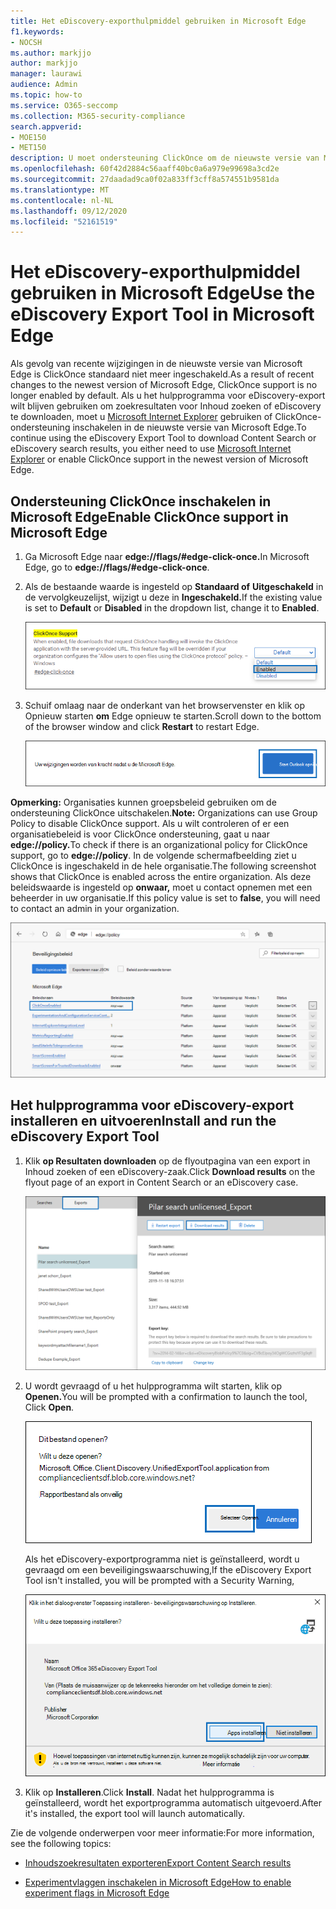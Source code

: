 ```yaml
---
title: Het eDiscovery-exporthulpmiddel gebruiken in Microsoft Edge
f1.keywords:
- NOCSH
ms.author: markjjo
author: markjjo
manager: laurawi
audience: Admin
ms.topic: how-to
ms.service: O365-seccomp
ms.collection: M365-security-compliance
search.appverid:
- MOE150
- MET150
description: U moet ondersteuning ClickOnce om de nieuwste versie van Microsoft Edge te kunnen gebruiken om zoekresultaten te downloaden van Inhoud zoeken en eDiscovery in het beveiligings- en compliancecentrum.
ms.openlocfilehash: 60f42d2884c56aaff40bc0a6a979e99698a3cd2e
ms.sourcegitcommit: 27daadad9ca0f02a833ff3cff8a574551b9581da
ms.translationtype: MT
ms.contentlocale: nl-NL
ms.lasthandoff: 09/12/2020
ms.locfileid: "52161519"
---
```

# <a name="use-the-ediscovery-export-tool-in-microsoft-edge"></a><span data-ttu-id="c9899-103">Het eDiscovery-exporthulpmiddel gebruiken in Microsoft Edge</span><span class="sxs-lookup"><span data-stu-id="c9899-103">Use the eDiscovery Export Tool in Microsoft Edge</span></span>

<span data-ttu-id="c9899-104">Als gevolg van recente wijzigingen in de nieuwste versie van Microsoft Edge is ClickOnce standaard niet meer ingeschakeld.</span><span class="sxs-lookup"><span data-stu-id="c9899-104">As a result of recent changes to the newest version of Microsoft Edge, ClickOnce support is no longer enabled by default.</span></span> <span data-ttu-id="c9899-105">Als u het hulpprogramma voor eDiscovery-export wilt blijven gebruiken om zoekresultaten voor Inhoud zoeken of eDiscovery te downloaden, moet u [Microsoft Internet Explorer](https://support.microsoft.com/help/17621/internet-explorer-downloads) gebruiken of ClickOnce-ondersteuning inschakelen in de nieuwste versie van Microsoft Edge.</span><span class="sxs-lookup"><span data-stu-id="c9899-105">To continue using the eDiscovery Export Tool to download Content Search or eDiscovery search results, you either need to use [Microsoft Internet Explorer](https://support.microsoft.com/help/17621/internet-explorer-downloads) or enable ClickOnce support in the newest version of Microsoft Edge.</span></span>

## <a name="enable-clickonce-support-in-microsoft-edge"></a><span data-ttu-id="c9899-106">Ondersteuning ClickOnce inschakelen in Microsoft Edge</span><span class="sxs-lookup"><span data-stu-id="c9899-106">Enable ClickOnce support in Microsoft Edge</span></span>

1. <span data-ttu-id="c9899-107">Ga Microsoft Edge naar **edge://flags/#edge-click-once.**</span><span class="sxs-lookup"><span data-stu-id="c9899-107">In Microsoft Edge, go to **edge://flags/#edge-click-once**.</span></span>

2. <span data-ttu-id="c9899-108">Als de bestaande waarde is ingesteld op **Standaard of** **Uitgeschakeld** in de vervolgkeuzelijst, wijzigt u deze in **Ingeschakeld.**</span><span class="sxs-lookup"><span data-stu-id="c9899-108">If the existing value is set to **Default** or **Disabled** in the dropdown list, change it to **Enabled**.</span></span>

   ![Selecteer Ingeschakeld in vervolgkeuzelijst](../media/ClickOnceimage1.png)

3. <span data-ttu-id="c9899-110">Schuif omlaag naar de onderkant van het browservenster en klik op Opnieuw starten **om** Edge opnieuw te starten.</span><span class="sxs-lookup"><span data-stu-id="c9899-110">Scroll down to the bottom of the browser window and click **Restart** to restart Edge.</span></span>

   ![Klik op Opnieuw starten](../media/ClickOnceimage2.png)

<span data-ttu-id="c9899-112">**Opmerking:** Organisaties kunnen groepsbeleid gebruiken om de ondersteuning ClickOnce uitschakelen.</span><span class="sxs-lookup"><span data-stu-id="c9899-112">**Note:** Organizations can use Group Policy to disable ClickOnce support.</span></span> <span data-ttu-id="c9899-113">Als u wilt controleren of er een organisatiebeleid is voor ClickOnce ondersteuning, gaat u naar **edge://policy.**</span><span class="sxs-lookup"><span data-stu-id="c9899-113">To check if there is an organizational policy for ClickOnce support, go to **edge://policy**.</span></span> <span data-ttu-id="c9899-114">In de volgende schermafbeelding ziet u ClickOnce is ingeschakeld in de hele organisatie.</span><span class="sxs-lookup"><span data-stu-id="c9899-114">The following screenshot shows that ClickOnce is enabled across the entire organization.</span></span> <span data-ttu-id="c9899-115">Als deze beleidswaarde is ingesteld op **onwaar,** moet u contact opnemen met een beheerder in uw organisatie.</span><span class="sxs-lookup"><span data-stu-id="c9899-115">If this policy value is set to **false**, you will need to contact an admin in your organization.</span></span>

![Lijst met edge-organisatiebeleid](../media/ClickOnceimage3.png)

## <a name="install-and-run-the-ediscovery-export-tool"></a><span data-ttu-id="c9899-117">Het hulpprogramma voor eDiscovery-export installeren en uitvoeren</span><span class="sxs-lookup"><span data-stu-id="c9899-117">Install and run the eDiscovery Export Tool</span></span>

1. <span data-ttu-id="c9899-118">Klik **op Resultaten downloaden** op de flyoutpagina van een export in Inhoud zoeken of een eDiscovery-zaak.</span><span class="sxs-lookup"><span data-stu-id="c9899-118">Click **Download results** on the flyout page of an export in Content Search or an eDiscovery case.</span></span>

   ![Klik op Resultaten downloaden op de flyoutpagina om zoekresultaten te downloaden](../media/ClickOnceExport1.png)

2. <span data-ttu-id="c9899-120">U wordt gevraagd of u het hulpprogramma wilt starten, klik op **Openen.**</span><span class="sxs-lookup"><span data-stu-id="c9899-120">You will be prompted with a confirmation to launch the tool, Click **Open**.</span></span>

   ![Klik op Openen om het eDiscovery-exporthulpmiddel te starten](../media/ClickOnceimage4.png)

   <span data-ttu-id="c9899-122">Als het eDiscovery-exportprogramma niet is geïnstalleerd, wordt u gevraagd om een beveiligingswaarschuwing,</span><span class="sxs-lookup"><span data-stu-id="c9899-122">If the eDiscovery Export Tool isn't installed, you will be prompted with a Security Warning,</span></span> 

   ![Klik op Installeren om het hulpprogramma voor eDiscovery-export te installeren](../media/ClickOnceimage5.png)

3. <span data-ttu-id="c9899-124">Klik op **Installeren**.</span><span class="sxs-lookup"><span data-stu-id="c9899-124">Click **Install**.</span></span> <span data-ttu-id="c9899-125">Nadat het hulpprogramma is geïnstalleerd, wordt het exportprogramma automatisch uitgevoerd.</span><span class="sxs-lookup"><span data-stu-id="c9899-125">After it's installed, the export tool will launch automatically.</span></span>

<span data-ttu-id="c9899-126">Zie de volgende onderwerpen voor meer informatie:</span><span class="sxs-lookup"><span data-stu-id="c9899-126">For more information, see the following topics:</span></span>

- [<span data-ttu-id="c9899-127">Inhoudszoekresultaten exporteren</span><span class="sxs-lookup"><span data-stu-id="c9899-127">Export Content Search results</span></span>](export-search-results.md)

- [<span data-ttu-id="c9899-128">Experimentvlaggen inschakelen in Microsoft Edge</span><span class="sxs-lookup"><span data-stu-id="c9899-128">How to enable experiment flags in Microsoft Edge</span></span>](https://microsoftedgesupport.microsoft.com/hc/articles/360034075294-How-to-enable-experiment-flags-in-Microsoft-Edge-Insider-channels)
